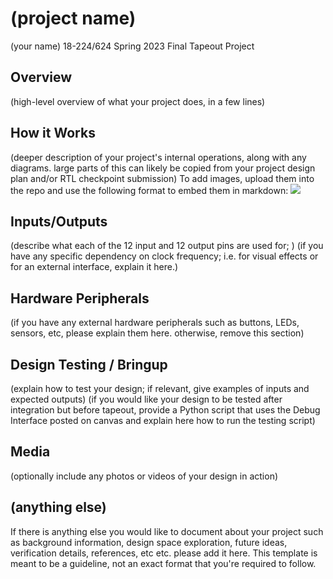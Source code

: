 # (project name)
(your name)
18-224/624 Spring 2023 Final Tapeout Project

## Overview
(high-level overview of what your project does, in a few lines)

## How it Works
(deeper description of your project's internal operations, along with any
diagrams. large parts of this can likely be copied from your project
design plan and/or RTL checkpoint submission)
To add images, upload them into the repo and use the following format to
embed them in markdown:
![](image1.png)

## Inputs/Outputs
(describe what each of the 12 input and 12 output pins are used for; )
(if you have any specific dependency on clock frequency; i.e. for visual
effects or for an external interface, explain it here.)

## Hardware Peripherals
(if you have any external hardware peripherals such as buttons, LEDs,
sensors, etc, please explain them here. otherwise, remove this section)

## Design Testing / Bringup
(explain how to test your design; if relevant, give examples of inputs and
expected outputs)
(if you would like your design to be tested after integration but before
tapeout, provide a Python script that uses the Debug Interface posted on
canvas and explain here how to run the testing script)

## Media
(optionally include any photos or videos of your design in action)

## (anything else)
If there is anything else you would like to document about your project
such as background information, design space exploration, future ideas,
verification details, references, etc etc. please add it here. This
template is meant to be a guideline, not an exact format that you're
required to follow.

